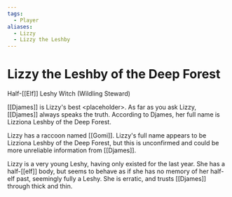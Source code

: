 ```yaml
---
tags:
  - Player
aliases:
  - Lizzy
  - Lizzy the Leshby
---
```

# Lizzy the Leshby of the Deep Forest
Half-[[Elf]] Leshy Witch (Wildling Steward)

[[Djames]] is Lizzy's best \<placeholder\>. As far as you ask Lizzy, [[Djames]] always speaks the truth. According to Djames, her full name is Lizziona Leshby of the Deep Forest.

Lizzy has a raccoon named [[Gomi]]. Lizzy's full name appears to be Lizziona Leshby of the Deep Forest, but this is unconfirmed and could be more unreliable information from [[Djames]]. 

Lizzy is a very young Leshy, having only existed for the last year. She has a half-[[elf]] body, but seems to behave as if she has no memory of her half-elf past, seemingly fully a Leshy. She is erratic, and trusts [[Djames]] through thick and thin. 